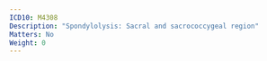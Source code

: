 ```yaml
---
ICD10: M4308
Description: "Spondylolysis: Sacral and sacrococcygeal region"
Matters: No
Weight: 0
---
```

